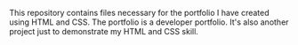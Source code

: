 This repository contains files necessary for the portfolio I have created using HTML and CSS. The portfolio is a developer portfolio. It's also another project just to demonstrate my HTML and CSS skill.
